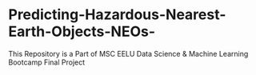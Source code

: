 # Predicting-Hazardous-Nearest-Earth-Objects-NEOs-
This Repository is a Part of MSC EELU Data Science &amp; Machine Learning Bootcamp Final Project
